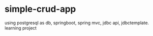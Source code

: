 # simple-crud-app
 using postgresql as db, springboot, spring mvc, jdbc api, jdbctemplate. learning project

